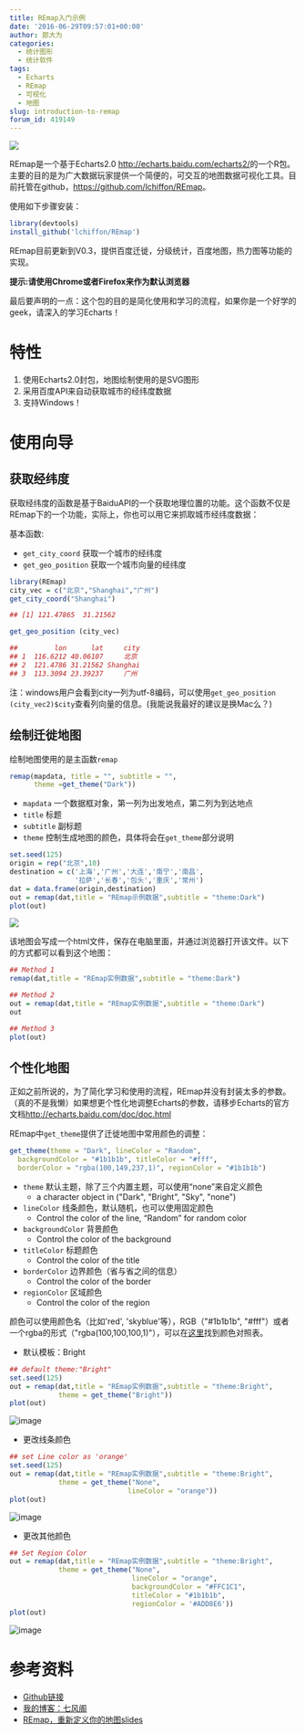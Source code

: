 ```yaml
---
title: REmap入门示例
date: '2016-06-29T09:57:01+00:00'
author: 郎大为
categories:
  - 统计图形
  - 统计软件
tags:
  - Echarts
  - REmap
  - 可视化
  - 地图
slug: introduction-to-remap
forum_id: 419149
---
```


![](http://lchiffon.github.io/REmap/REmapExamples/Nanchang/pic/remap.png)

REmap是一个基于Echarts2.0 <http://echarts.baidu.com/echarts2/>的一个R包。主要的目的是为广大数据玩家提供一个简便的，可交互的地图数据可视化工具。目前托管在github，<https://github.com/lchiffon/REmap>。

使用如下步骤安装：

```r
library(devtools)
install_github('lchiffon/REmap')
```

REmap目前更新到V0.3，提供百度迁徙，分级统计，百度地图，热力图等功能的实现。

**提示:请使用Chrome或者Firefox来作为默认浏览器**

最后要声明的一点：这个包的目的是简化使用和学习的流程，如果你是一个好学的geek，请深入的学习Echarts！

# 特性

1. 使用Echarts2.0封包，地图绘制使用的是SVG图形
2. 采用百度API来自动获取城市的经纬度数据
3. 支持Windows！

<!--more-->

# 使用向导

## 获取经纬度

获取经纬度的函数是基于BaiduAPI的一个获取地理位置的功能。这个函数不仅是REmap下的一个功能，实际上，你也可以用它来抓取城市经纬度数据：

基本函数:

* `get_city_coord` 获取一个城市的经纬度
* `get_geo_position` 获取一个城市向量的经纬度

```r
library(REmap)
city_vec = c("北京","Shanghai","广州")
get_city_coord("Shanghai")

## [1] 121.47865  31.21562

get_geo_position (city_vec)

##         lon      lat     city
## 1  116.6212 40.06107     北京
## 2  121.4786 31.21562 Shanghai
## 3  113.3094 23.39237     广州
```

注：windows用户会看到city一列为utf-8编码，可以使用`get_geo_position (city_vec2)$city`查看列向量的信息。(我能说我最好的建议是换Mac么？)

## 绘制迁徙地图

绘制地图使用的是主函数`remap`

```r
remap(mapdata, title = "", subtitle = "",
      theme =get_theme("Dark"))
```

* `mapdata` 一个数据框对象，第一列为出发地点，第二列为到达地点
* `title` 标题
* `subtitle` 副标题
* `theme` 控制生成地图的颜色，具体将会在`get_theme`部分说明

```r
set.seed(125)
origin = rep("北京",10)
destination = c('上海','广州','大连','南宁','南昌',
                '拉萨','长春','包头','重庆','常州')
dat = data.frame(origin,destination)
out = remap(dat,title = "REmap示例数据",subtitle = "theme:Dark")
plot(out)
```

![](https://camo.githubusercontent.com/aebcaad8a6f7411973eb46faaab808e49856df23/687474703a2f2f7777772e78756571696e672e74762f75706c6f6164732f41727469636c652f666163652f7468756d62732f31305f313433373633313930332e706e67)


该地图会写成一个html文件，保存在电脑里面，并通过浏览器打开该文件。以下的方式都可以看到这个地图：
```r
## Method 1
remap(dat,title = "REmap实例数据",subtitle = "theme:Dark")

## Method 2
out = remap(dat,title = "REmap实例数据",subtitle = "theme:Dark")
out

## Method 3
plot(out)
```

## 个性化地图

正如之前所说的，为了简化学习和使用的流程，REmap并没有封装太多的参数。（真的不是我懒）如果想更个性化地调整Echarts的参数，请移步Echarts的官方文档<http://echarts.baidu.com/doc/doc.html>

REmap中`get_theme`提供了迁徙地图中常用颜色的调整：

```r
get_theme(theme = "Dark", lineColor = "Random",
  backgroundColor = "#1b1b1b", titleColor = "#fff",
  borderColor = "rgba(100,149,237,1)", regionColor = "#1b1b1b")
```

* `theme` 默认主题，除了三个内置主题，可以使用“none”来自定义颜色
    * a character object in ("Dark", "Bright", "Sky", "none")
* `lineColor` 线条颜色，默认随机，也可以使用固定颜色
    * Control the color of the line, “Random” for random color
* `backgroundColor` 背景颜色
    * Control the color of the background
* `titleColor` 标题颜色
    * Control the color of the title
* `borderColor` 边界颜色（省与省之间的信息）
    * Control the color of the border
* `regionColor` 区域颜色
    * Control the color of the region

颜色可以使用颜色名（比如'red', 'skyblue'等），RGB（"#1b1b1b", "#fff"）或者一个rgba的形式（"rgba(100,100,100,1)"），可以在[这里](http://www.114la.com/other/rgb.htm)找到颜色对照表。

* 默认模板：Bright

```r
## default theme:"Bright"
set.seed(125)
out = remap(dat,title = "REmap实例数据",subtitle = "theme:Bright",
            theme = get_theme("Bright"))
plot(out)
```
![image](https://cloud.githubusercontent.com/assets/7221728/24991416/3b8d4906-204d-11e7-892a-ac4d7b5a9a67.png)

* 更改线条颜色

```r
## set Line color as 'orange'
set.seed(125)
out = remap(dat,title = "REmap实例数据",subtitle = "theme:Bright",
            theme = get_theme("None",
                             lineColor = "orange"))
plot(out)
```

![image](https://cloud.githubusercontent.com/assets/7221728/24991441/6db2c640-204d-11e7-8f19-578f0c182248.png)

* 更改其他颜色

```r
## Set Region Color
out = remap(dat,title = "REmap实例数据",subtitle = "theme:Bright",
            theme = get_theme("None",
                              lineColor = "orange",
                              backgroundColor = "#FFC1C1",
                              titleColor = "#1b1b1b",
                              regionColor = '#ADD8E6'))
plot(out)
```
![image](https://cloud.githubusercontent.com/assets/7221728/24991452/7eefbc2e-204d-11e7-8d28-0600217a273e.png)


# 参考资料

* [Github链接](https://github.com/lchiffon/REmap)
* [我的博客：七风阁](http://langdawei.com)
* [REmap，重新定义你的地图slides](http://langdawei.com/REmap/REmapExamples/Nanchang/?theme=sky#/slide-1)
